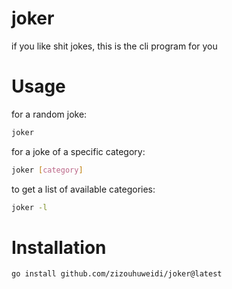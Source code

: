 # joker

if you like shit jokes, this is the cli program for you

# Usage

for a random joke:

```sh
joker
```

for a joke of a specific category:
```sh
joker [category]
```

to get a list of available categories:
```sh
joker -l
```

# Installation
```sh 
go install github.com/zizouhuweidi/joker@latest
```
